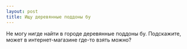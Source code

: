 ```yaml
---
layout: post 
title: Ищу деревянные поддоны бу 
--- 
```

Не могу нигде найти в городе деревянные поддоны бу. Подскажите, может в интернет-магазине где-то взять можно?